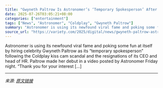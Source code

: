 ```yaml
---
title: "Gwyneth Paltrow Is Astronomer’s ‘Temporary Spokesperson’ After CEO, HR Chief Resign Following Coldplay Kiss Cam Scandal"
date: 2025-07-26T03:05:21+08:00
categories: ["entertainment"]
tags: ["News", "Astronomer", "Coldplay", "Gwyneth Paltrow"]
summary: "Astronomer is using its newfound viral fame and poking some fun at itself by hiring celebrity Gwyneth Paltrow as its &#8220;temporary spokesperson&#8221; following the Coldplay kiss cam scandal and th"
source_url: "https://variety.com/2025/digital/news/gwyneth-paltrow-astronomer-coldplay-kissing-scandal-1236471091/"
---
```


Astronomer is using its newfound viral fame and poking some fun at itself by hiring celebrity Gwyneth Paltrow as its &#8220;temporary spokesperson&#8221; following the Coldplay kiss cam scandal and the resignations of its CEO and head of HR. Paltrow made her debut in a video posted by Astronomer Friday night. &#8220;Thank you for your interest [&#8230;]

---

*来源: [原文链接](https://variety.com/2025/digital/news/gwyneth-paltrow-astronomer-coldplay-kissing-scandal-1236471091/)*
